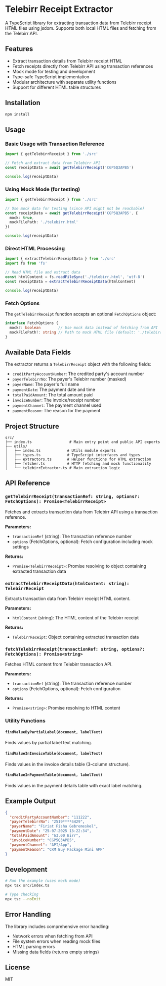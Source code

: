 # Telebirr Receipt Extractor

A TypeScript library for extracting transaction data from Telebirr receipt HTML files using jsdom. Supports both local HTML files and fetching from the Telebirr API.

## Features

- Extract transaction details from Telebirr receipt HTML
- Fetch receipts directly from Telebirr API using transaction references
- Mock mode for testing and development
- Type-safe TypeScript implementation
- Modular architecture with separate utility functions
- Support for different HTML table structures

## Installation

```bash
npm install
```

## Usage

### Basic Usage with Transaction Reference

```typescript
import { getTelebirrReceipt } from './src'

// Fetch and extract data from Telebirr API
const receiptData = await getTelebirrReceipt('CGP5Q3APB5')

console.log(receiptData)
```

### Using Mock Mode (for testing)

```typescript
import { getTelebirrReceipt } from './src'

// Use mock data for testing (since API might not be reachable)
const receiptData = await getTelebirrReceipt('CGP5Q3APB5', { 
  mock: true,
  mockFilePath: './telebirr.html'
})

console.log(receiptData)
```

### Direct HTML Processing

```typescript
import { extractTelebirrReceiptData } from './src'
import fs from 'fs'

// Read HTML file and extract data
const htmlContent = fs.readFileSync('./telebirr.html', 'utf-8')
const receiptData = extractTelebirrReceiptData(htmlContent)

console.log(receiptData)
```

### Fetch Options

The `getTelebirrReceipt` function accepts an optional `FetchOptions` object:

```typescript
interface FetchOptions {
  mock?: boolean        // Use mock data instead of fetching from API
  mockFilePath?: string // Path to mock HTML file (default: './telebirr.html')
}
```

## Available Data Fields

The extractor returns a `TelebirrReceipt` object with the following fields:

- `creditPartyAccountNumber`: The credited party's account number
- `payerTelebirrNo`: The payer's Telebirr number (masked)
- `payerName`: The payer's full name
- `paymentDate`: The payment date and time
- `totalPaidAmount`: The total amount paid
- `invoiceNumber`: The invoice/receipt number
- `paymentChannel`: The payment channel used
- `paymentReason`: The reason for the payment

## Project Structure

```
src/
├── index.ts                 # Main entry point and public API exports
├── utils/
│   ├── index.ts            # Utils module exports
│   ├── types.ts            # TypeScript interfaces and types
│   ├── extractors.ts       # Helper functions for HTML extraction
│   ├── fetcher.ts          # HTTP fetching and mock functionality
│   └── telebirrExtractor.ts # Main extraction logic
```

## API Reference

### `getTelebirrReceipt(transactionRef: string, options?: FetchOptions): Promise<TelebirrReceipt>`

Fetches and extracts transaction data from Telebirr API using a transaction reference.

**Parameters:**
- `transactionRef` (string): The transaction reference number
- `options` (FetchOptions, optional): Fetch configuration including mock settings

**Returns:**
- `Promise<TelebirrReceipt>`: Promise resolving to object containing extracted transaction data

### `extractTelebirrReceiptData(htmlContent: string): TelebirrReceipt`

Extracts transaction data from Telebirr receipt HTML content.

**Parameters:**
- `htmlContent` (string): The HTML content of the Telebirr receipt

**Returns:**
- `TelebirrReceipt`: Object containing extracted transaction data

### `fetchTelebirrReceipt(transactionRef: string, options?: FetchOptions): Promise<string>`

Fetches HTML content from Telebirr transaction API.

**Parameters:**
- `transactionRef` (string): The transaction reference number
- `options` (FetchOptions, optional): Fetch configuration

**Returns:**
- `Promise<string>`: Promise resolving to HTML content

### Utility Functions

#### `findValueByPartialLabel(document, labelText)`
Finds values by partial label text matching.

#### `findValueInInvoiceTable(document, labelText)`
Finds values in the invoice details table (3-column structure).

#### `findValueInPaymentTable(document, labelText)`
Finds values in the payment details table with exact label matching.

## Example Output

```json
{
  "creditPartyAccountNumber": "111222",
  "payerTelebirrNo": "2519****4429",
  "payerName": "Firiat Fisha Gebremeskel",
  "paymentDate": "25-07-2025 13:22:34",
  "totalPaidAmount": "63.00 Birr",
  "invoiceNumber": "CGP5Q3APB5",
  "paymentChannel": "API/App",
  "paymentReason": "CRM Buy Package Mini APP"
}
```

## Development

```bash
# Run the example (uses mock mode)
npx tsx src/index.ts

# Type checking
npx tsc --noEmit
```

## Error Handling

The library includes comprehensive error handling:

- Network errors when fetching from API
- File system errors when reading mock files
- HTML parsing errors
- Missing data fields (returns empty strings)

## License

MIT 